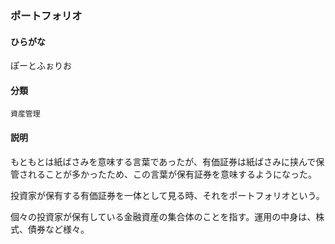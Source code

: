 <div style="display:none;">

## [あ行](securities-terms?id=あ行)
## [か行](securities-terms?id=か行)
## [さ行](securities-terms?id=さ行)
## [た行](securities-terms?id=た行)
## [な行](securities-terms?id=な行)
## [は行](securities-terms?id=は行)

</div>

### ポートフォリオ

#### ひらがな

ぽーとふぉりお

#### 分類

`資産管理`

#### 説明

もともとは紙ばさみを意味する言葉であったが、有価証券は紙ばさみに挟んで保管されることが多かったため、この言葉が保有証券を意味するようになった。
投資家が保有する有価証券を一体として見る時、それをポートフォリオという。
個々の投資家が保有している金融資産の集合体のことを指す。運用の中身は、株式、債券など様々。


<div style="display:none;">

## [ま行](securities-terms?id=ま行)
## [や行](securities-terms?id=や行)
## [ら行](securities-terms?id=ら行)
## [わ行](securities-terms?id=わ行)
## [英数字・記号](securities-terms?id=英数字・記号)

</div>

